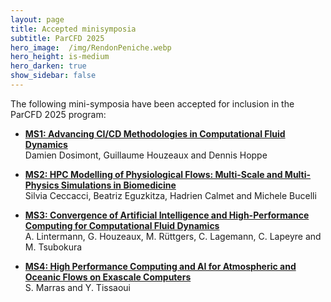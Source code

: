 ```yaml
---
layout: page
title: Accepted minisymposia
subtitle: ParCFD 2025
hero_image:  /img/RendonPeniche.webp
hero_height: is-medium
hero_darken: true
show_sidebar: false
---
```


The following mini-symposia have been accepted for inclusion in the ParCFD 2025 program:

- [**MS1: Advancing CI/CD Methodologies in Computational Fluid Dynamics**](/mini-symposia-1)  
    Damien Dosimont, Guillaume Houzeaux and Dennis Hoppe

- [**MS2: HPC Modelling of Physiological Flows: Multi-Scale and Multi-Physics Simulations in Biomedicine**](/mini-symposia-2)  
    Silvia Ceccacci, Beatriz Eguzkitza, Hadrien Calmet and Michele Bucelli

- [**MS3: Convergence of Artificial Intelligence and High-Performance Computing for Computational Fluid Dynamics**](/mini-symposia-3)  
    A. Lintermann, G. Houzeaux, M. Rüttgers, C. Lagemann, C. Lapeyre and M. Tsubokura
    
- [**MS4: High Performance Computing and AI for Atmospheric and Oceanic Flows on Exascale Computers**](/mini-symposia-4)  
    S. Marras and Y. Tissaoui
